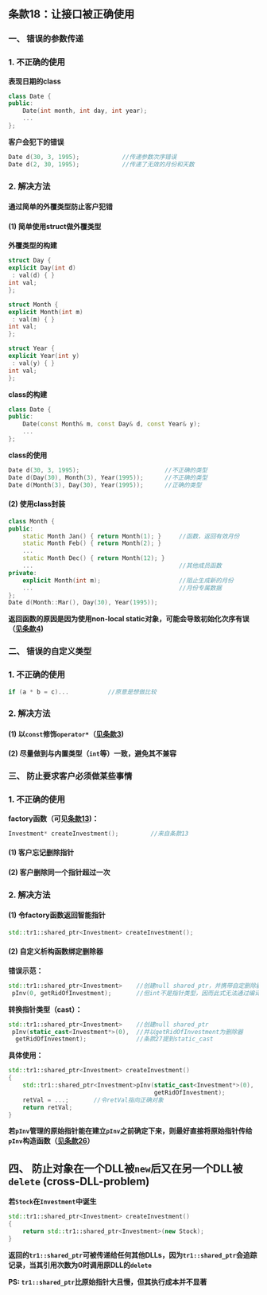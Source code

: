 ## 条款18：让接口被正确使用

### 一、 错误的参数传递

### 1. 不正确的使用

**表现日期的class**

```C++
class Date {
public:
    Date(int month, int day, int year);
    ...
};
```

**客户会犯下的错误**

```C++
Date d(30, 3, 1995);			//传递参数次序错误
Date d(2, 30, 1995);			//传递了无效的月份和天数
```



### 2. 解决方法

#### 通过简单的外覆类型防止客户犯错

#### (1) 简单使用struct做外覆类型

**外覆类型的构建**

```C++
struct Day {
explicit Day(int d)
 : val(d) { }
int val;
};
```

```C++
struct Month {
explicit Month(int m)
 : val(m) { }
int val;
};
```

```C++
struct Year {
explicit Year(int y)
 : val(y) { }
int val;
};
```

**class的构建**

```C++
class Date {
public:
    Date(const Month& m, const Day& d, const Year& y);
    ...
};
```

**class的使用**

```C++
Date d(30, 3, 1995);						//不正确的类型
Date d(Day(30), Month(3), Year(1995));		//不正确的类型
Date d(Month(3), Day(30), Year(1995));		//正确的类型
```



#### (2) 使用class封装

```C++
class Month {
public:
    static Month Jan() { return Month(1); }		//函数，返回有效月份
    static Month Feb() { return Month(2); }
    ...
    static Month Dec() { return Month(12); }
    ...											//其他成员函数
private:
    explicit Month(int m);						//阻止生成新的月份
    ...											//月份专属数据
};
Date d(Month::Mar(), Day(30), Year(1995));
```

**返回函数的原因是因为使用non-local static对象，可能会导致初始化次序有误（[见条款4](条款04：初始化对象.md))**



### 二、 错误的自定义类型

### 1. 不正确的使用

```C++
if (a * b = c)...			//原意是想做比较
```



### 2. 解决方法

#### (1) 以`const`修饰`operator*`（[见条款3](条款03：const的使用.md))

#### (2) 尽量做到与内置类型（`int`等）一致，避免其不兼容



### 三、 防止要求客户必须做某些事情

### 1. 不正确的使用

**factory函数（可见[条款13](条款13：以对象管理资源.md))：**

```C++
Investment* createInvestment();			//来自条款13
```

#### (1) 客户忘记删除指针

#### (2) 客户删除同一个指针超过一次



### 2. 解决方法

#### (1) 令factory函数返回智能指针

```C++
std::tr1::shared_ptr<Investment> createInvestment();
```



#### (2) 自定义析构函数绑定删除器

**错误示范：**

```C++
std::tr1::shared_ptr<Investment>	//创建null shared_ptr，并携带自定删除器
 pInv(0, getRidOfInvestment);		//但int不是指针类型，因而此式无法通过编译
```

**转换指针类型（cast）：**

```C++
std::tr1::shared_ptr<Investment>	//创建null shared_ptr
 pInv(static_cast<Investment*>(0),	//并以getRidOfInvestment为删除器
  getRidOfInvestment);				//条款27提到static_cast
```

**具体使用：**

```C++
std::tr1::shared_ptr<Investment> createInvestment()
{
    std::tr1::shared_ptr<Investment>pInv(static_cast<Investment*>(0),
										 getRidOfInvestment);
    retVal = ...;		//令retVal指向正确对象
    return retVal;
}
```

**若`pInv`管理的原始指针能在建立`pInv`之前确定下来，则最好直接将原始指针传给`pInv`构造函数（[见条款26]()）**



## 四、 防止对象在一个DLL被`new`后又在另一个DLL被`delete` (cross-DLL-problem)

**若`Stock`在`Investment`中诞生**

```C++
std::tr1::shared_ptr<Investment> createInvestment()
{
    return std::tr1::shared_ptr<Investment>(new Stock);
}
```

**返回的`tr1::shared_ptr`可被传递给任何其他DLLs，因为`tr1::shared_ptr`会追踪记录，当其引用次数为0时调用原DLL的`delete`**

**PS: `tr1::shared_ptr`比原始指针大且慢，但其执行成本并不显著**